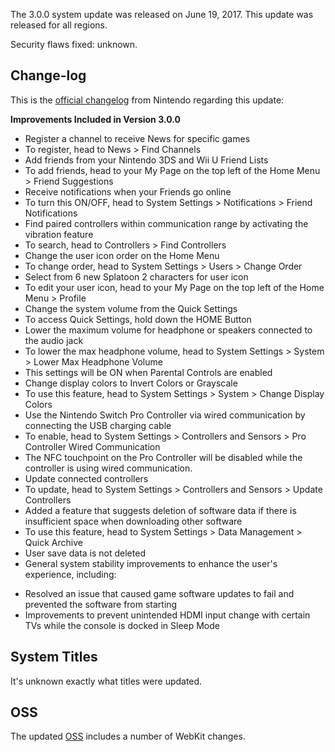 The 3.0.0 system update was released on June 19, 2017. This update was
released for all regions.

Security flaws fixed: unknown.

## Change-log

This is the [official
changelog](http://en-americas-support.nintendo.com/app/answers/detail/a_id/22525/p/897)
from Nintendo regarding this update:

**Improvements Included in Version 3.0.0**

  - Register a channel to receive News for specific games
  - To register, head to News \> Find Channels
  - Add friends from your Nintendo 3DS and Wii U Friend Lists
  - To add friends, head to your My Page on the top left of the Home
    Menu \> Friend Suggestions
  - Receive notifications when your Friends go online
  - To turn this ON/OFF, head to System Settings \> Notifications \>
    Friend Notifications
  - Find paired controllers within communication range by activating the
    vibration feature
  - To search, head to Controllers \> Find Controllers
  - Change the user icon order on the Home Menu
  - To change order, head to System Settings \> Users \> Change Order
  - Select from 6 new Splatoon 2 characters for user icon
  - To edit your user icon, head to your My Page on the top left of the
    Home Menu \> Profile
  - Change the system volume from the Quick Settings
  - To access Quick Settings, hold down the HOME Button
  - Lower the maximum volume for headphone or speakers connected to the
    audio jack
  - To lower the max headphone volume, head to System Settings \> System
    \> Lower Max Headphone Volume
  - This settings will be ON when Parental Controls are enabled
  - Change display colors to Invert Colors or Grayscale
  - To use this feature, head to System Settings \> System \> Change
    Display Colors
  - Use the Nintendo Switch Pro Controller via wired communication by
    connecting the USB charging cable
  - To enable, head to System Settings \> Controllers and Sensors \> Pro
    Controller Wired Communication
  - The NFC touchpoint on the Pro Controller will be disabled while the
    controller is using wired communication.
  - Update connected controllers
  - To update, head to System Settings \> Controllers and Sensors \>
    Update Controllers
  - Added a feature that suggests deletion of software data if there is
    insufficient space when downloading other software
  - To use this feature, head to System Settings \> Data Management \>
    Quick Archive
  - User save data is not deleted
  - General system stability improvements to enhance the user's
    experience, including:

<!-- end list -->

  - Resolved an issue that caused game software updates to fail and
    prevented the software from starting
  - Improvements to prevent unintended HDMI input change with certain
    TVs while the console is docked in Sleep Mode

## System Titles

It's unknown exactly what titles were updated.

## OSS

The updated [OSS](https://www.nintendo.co.jp/support/oss/index.html)
includes a number of WebKit changes.
